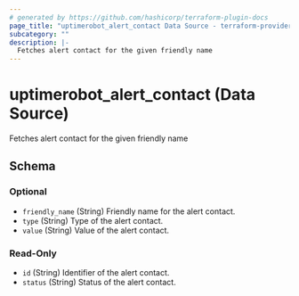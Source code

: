 ```yaml
---
# generated by https://github.com/hashicorp/terraform-plugin-docs
page_title: "uptimerobot_alert_contact Data Source - terraform-provider-uptimerobot"
subcategory: ""
description: |-
  Fetches alert contact for the given friendly name
---
```


# uptimerobot_alert_contact (Data Source)

Fetches alert contact for the given friendly name



<!-- schema generated by tfplugindocs -->
## Schema

### Optional

- `friendly_name` (String) Friendly name for the alert contact.
- `type` (String) Type of the alert contact.
- `value` (String) Value of the alert contact.

### Read-Only

- `id` (String) Identifier of the alert contact.
- `status` (String) Status of the alert contact.
